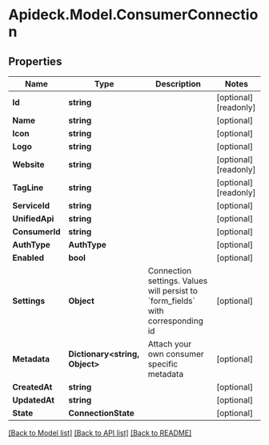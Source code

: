 # Apideck.Model.ConsumerConnection

## Properties

Name | Type | Description | Notes
------------ | ------------- | ------------- | -------------
**Id** | **string** |  | [optional] [readonly] 
**Name** | **string** |  | [optional] 
**Icon** | **string** |  | [optional] 
**Logo** | **string** |  | [optional] 
**Website** | **string** |  | [optional] [readonly] 
**TagLine** | **string** |  | [optional] [readonly] 
**ServiceId** | **string** |  | [optional] 
**UnifiedApi** | **string** |  | [optional] 
**ConsumerId** | **string** |  | [optional] 
**AuthType** | **AuthType** |  | [optional] 
**Enabled** | **bool** |  | [optional] 
**Settings** | **Object** | Connection settings. Values will persist to &#x60;form_fields&#x60; with corresponding id | [optional] 
**Metadata** | **Dictionary&lt;string, Object&gt;** | Attach your own consumer specific metadata | [optional] 
**CreatedAt** | **string** |  | [optional] 
**UpdatedAt** | **string** |  | [optional] 
**State** | **ConnectionState** |  | [optional] 

[[Back to Model list]](../README.md#documentation-for-models) [[Back to API list]](../README.md#documentation-for-api-endpoints) [[Back to README]](../README.md)


